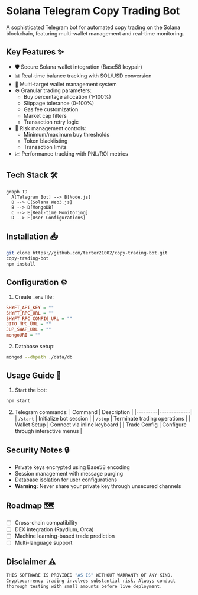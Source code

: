 # Solana Telegram Copy Trading Bot

A sophisticated Telegram bot for automated copy trading on the Solana blockchain, featuring multi-wallet management and real-time monitoring.

## Key Features ✨
- 🛡️ Secure Solana wallet integration (Base58 keypair)
- 📊 Real-time balance tracking with SOL/USD conversion
- 🎯 Multi-target wallet management system
- ⚙️ Granular trading parameters:
  - Buy percentage allocation (1-100%)
  - Slippage tolerance (0-100%)
  - Gas fee customization
  - Market cap filters
  - Transaction retry logic
- 🚦 Risk management controls:
  - Minimum/maximum buy thresholds
  - Token blacklisting
  - Transaction limits
- 📈 Performance tracking with PNL/ROI metrics

## Tech Stack 🛠️
```mermaid
graph TD
  A[Telegram Bot] --> B[Node.js]
  B --> C[Solana Web3.js]
  B --> D[MongoDB]
  C --> E[Real-time Monitoring]
  D --> F[User Configurations]
```

## Installation 📥
```bash
git clone https://github.com/terter21002/copy-trading-bot.git
copy-trading-bot
npm install
```

## Configuration ⚙️
1. Create `.env` file:
```ini
SHYFT_API_KEY = ""
SHYFT_RPC_URL = ""
SHYFT_RPC_CONFIG_URL = ""
JITO_RPC_URL = ""
JUP_SWAP_URL = ""
mongoURI = ""
```


2. Database setup:
```bash
mongod --dbpath ./data/db
```

## Usage Guide 📖
1. Start the bot:
```bash
npm start
```

2. Telegram commands:
| Command | Description |
|---------|-------------|
| `/start` | Initialize bot session |
| `/stop` | Terminate trading operations |
| Wallet Setup | Connect via inline keyboard |
| Trade Config | Configure through interactive menus |

## Security Notes 🔒
- Private keys encrypted using Base58 encoding
- Session management with message purging
- Database isolation for user configurations
- **Warning:** Never share your private key through unsecured channels

## Roadmap 🗺️
- [ ] Cross-chain compatibility
- [ ] DEX integration (Raydium, Orca)
- [ ] Machine learning-based trade prediction
- [ ] Multi-language support

## Disclaimer ⚠️
```bash
THIS SOFTWARE IS PROVIDED "AS IS" WITHOUT WARRANTY OF ANY KIND.
Cryptocurrency trading involves substantial risk. Always conduct
thorough testing with small amounts before live deployment.
```
